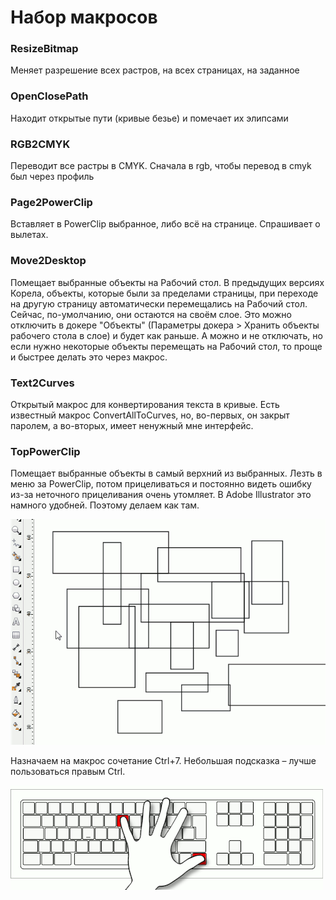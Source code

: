 # Набор макросов

### ResizeBitmap
Меняет разрешение всех растров, на всех страницах, на заданное

### OpenClosePath
Находит открытые пути (кривые безье) и помечает их элипсами

### RGB2CMYK
Переводит все растры в CMYK. Сначала в rgb, чтобы перевод в cmyk был через профиль

### Page2PowerClip
Вставляет в PowerClip выбранное, либо всё на странице. Спрашивает о вылетах.

### Move2Desktop
Помещает выбранные объекты на Рабочий стол. В предыдущих версиях Корела, объекты, которые были за пределами страницы, при переходе на другую страницу автоматически перемещались на Рабочий стол. Сейчас, по-умолчанию, они остаются на своём слое. Это можно отключить в докере "Объекты" (Параметры докера > Хранить объекты рабочего стола в слое) и будет как раньше. А можно и не отключать, но если нужно некоторые объекты перемещать на Рабочий стол, то проще и быстрее делать это через макрос.

### Text2Curves
Открытый макрос для конвертирования текста в кривые. Есть известный макрос ConvertAllToCurves, но, во-первых, он закрыт паролем, а во-вторых, имеет ненужный мне интерфейс. 

### TopPowerClip
Помещает выбранные объекты в самый верхний из выбранных. Лезть в меню за PowerClip, потом прицеливаться и постоянно видеть ошибку из-за неточного прицеливания очень утомляет. В Adobe Illustrator это намного удобней. Поэтому делаем как там.

![TopPowerClip](https://github.com/KiruKir/corel-macros-pack/blob/master/TopPowerClip.gif)

Назначаем на макрос сочетание Ctrl+7. Небольшая подсказка – лучше пользоваться правым Ctrl.

![right-Ctrl](https://github.com/KiruKir/corel-macros-pack/blob/master/right-Ctrl.gif)

